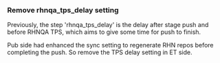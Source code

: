 ### Remove rhnqa_tps_delay setting

Previously, the step 'rhnqa_tps_delay' is the delay after stage push and
before RHNQA TPS, which aims to give some time for push to finish.

Pub side had enhanced the sync setting to regenerate RHN repos before
completing the push. So remove the TPS delay setting in ET side.
